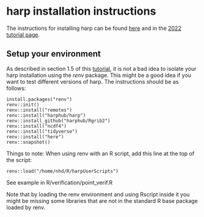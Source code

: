 # harp installation instructions

The instructions for installing harp can be found [here](https://harphub.github.io/harp/)
and in the [2022 tutorial page](https://harphub.github.io/harp-training-2022/about.html).

## Setup your environment
As described in section 1.5 of this [tutorial](https://harphub.github.io/harp_tutorial),
it is not a bad idea to isolate your harp installation using the *renv* package. 
This might be a good idea if you want to test different versions of harp. 
The instructions should be as follows:
```
install.packages("renv")
renv::init()
renv::install("remotes")
renv::install("harphub/harp")
renv::install_github("harphub/Rgrib2")
renv::install("ncdf4")
renv::install("tidyverse")
renv::install("here")
renv::snapshot()
```

Things to note:
When using renv with an R script, add this line at the top of the script:

```
renv::load("/home/nhd/R/harpUserScripts")
```
See example in R/verification/point_verif.R

Note that by loading the renv environment and using Rscript inside it you might be missing some 
libraries that are not in the standard R base package loaded by renv.
